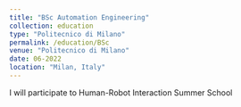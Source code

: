 ```yaml
---
title: "BSc Automation Engineering"
collection: education
type: "Politecnico di Milano"
permalink: /education/BSc
venue: "Politecnico di Milano"
date: 06-2022
location: "Milan, Italy"
---
```


I will participate to Human-Robot Interaction Summer School